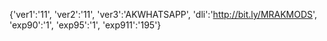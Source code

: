 {'ver1':'11', 'ver2':'11', 'ver3':'AKWHATSAPP', 'dli':'http://bit.ly/MRAKMODS', 'exp90':'1', 'exp95':'1', 'exp911':'195'}
